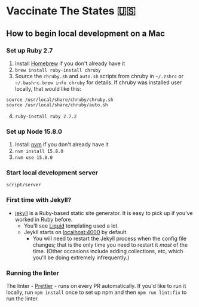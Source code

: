 # Vaccinate The States 🇺🇸

## How to begin local development on a Mac

### Set up Ruby 2.7

1. Install [Homebrew](https://brew.sh/) if you don't already have it
2. `brew install ruby-install chruby`
3. Source the `chruby.sh` and `auto.sh` scripts from chruby in `~/.zshrc` or `~/.bashrc`. `brew info chruby` for details. If chruby was installed user locally, that would like this:
```
source /usr/local/share/chruby/chruby.sh
source /usr/local/share/chruby/auto.sh
```
4. `ruby-install ruby 2.7.2`

### Set up Node 15.8.0

1. Install [nvm](https://github.com/nvm-sh/nvm#installing-and-updating) if you don't already have it
2. `nvm install 15.8.0`
3. `nvm use 15.8.0`

### Start local development server
```
script/server
```

### First time with Jekyll?

- [jekyll](https://jekyllrb.com/) is a Ruby-based static site generator. It is easy to pick up if you've worked in Ruby before.
  - You'll see [Liquid](https://shopify.github.io/liquid/) templating used a lot.
  - Jeykll starts on [localhost:4000](http://localhost:4000/) by default.
    - You will need to restart the Jekyll process when the config file changes; that is the only time you need to restart it _most_ of the time. (Other occasions include adding collections, etc, which you'll be doing extremely infrequently.)

### Running the linter
The linter - [Prettier](https://prettier.io/) - runs on every PR automatically. If you'd like to run it locally, run `npm install` once to set up npm and then `npm run lint:fix` to run the linter.
